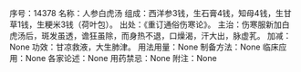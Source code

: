 序号：14378
名称：人参白虎汤
组成：西洋参3钱，生石膏4钱，知母4钱，生甘草1钱，生粳米3钱（荷叶包）。
出处：《重订通俗伤寒论》。
主治：伤寒服新加白虎汤后，斑发虽透，谵狂虽除，而身热不退，口燥渴，汗大出，脉虚芤。
加减：None
功效：甘凉救液，大生肺津。
用法用量：None
制备方法：None
临床应用：None
各家论述：None
用药禁忌：None
附注：None
